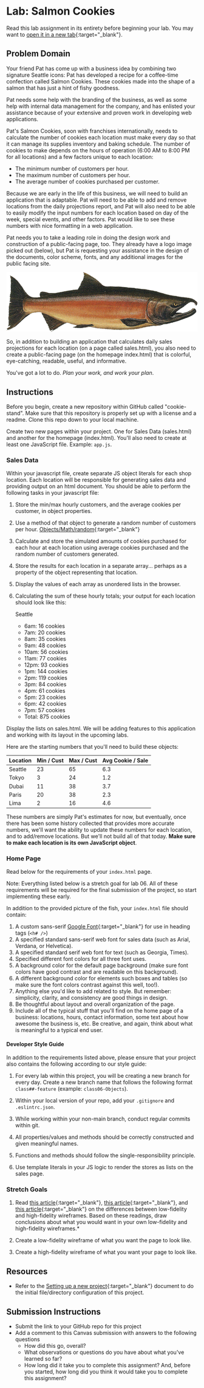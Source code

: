 # Lab: Salmon Cookies

Read this lab assignment in its entirety before beginning your lab. You may want to [open it in a new tab](https://codefellows.github.io/code-201-guide/curriculum/class-06/lab/){:target="_blank"}.

## Problem Domain

Your friend Pat has come up with a business idea by combining two signature Seattle icons: Pat has developed a recipe for a coffee-time confection called Salmon Cookies. These cookies made into the shape of a salmon that has just a hint of fishy goodness.

Pat needs some help with the branding of the business, as well as some help with internal data management for the company, and has enlisted your assistance because of your extensive and proven work in developing web applications.

Pat's Salmon Cookies, soon with franchises internationally, needs to calculate the number of cookies each location must make every day so that it can manage its supplies inventory and baking schedule. The number of cookies to make depends on the hours of operation (6:00 AM to 8:00 PM for all locations) and a few factors unique to each location:

- The minimum number of customers per hour.
- The maximum number of customers per hour.
- The average number of cookies purchased per customer.

Because we are early in the life of this business, we will need to build an application that is adaptable. Pat will need to be able to add and remove locations from the daily projections report, and Pat will also need to be able to easily modify the input numbers for each location based on day of the week, special events, and other factors. Pat would like to see these numbers with nice formatting in a web application.

Pat needs you to take a leading role in doing the design work and construction of a public-facing page, too. They already have a logo image picked out (below), but Pat is requesting your assistance in the design of the documents, color scheme, fonts, and any additional images for the public facing site.

![A salmon](./assets/salmon.png)

So, in addition to building an application that calculates daily sales projections for each location (on a page called sales.html), you also need to create a public-facing page (on the homepage index.html) that is colorful, eye-catching, readable, useful, and informative.

You've got a lot to do.
*Plan your work, and work your plan*.

## Instructions

Before you begin, create a new repository within GitHub called "cookie-stand". Make sure that this repository is properly set up with a license and a readme. Clone this repo down to your local machine.

Create two new pages within your project. One for Sales Data (sales.html) and another for the homepage (index.html).  You'll also need to create at least one JavaScript file. Example: `app.js`.

### Sales Data

Within your javascript file, create separate JS object literals for each shop location.  Each location will be responsible for generating sales data and providing output on an html document.  You should be able to perform the following tasks in your javascript file:

1. Store the min/max hourly customers, and the average cookies per customer, in object properties.
1. Use a method of that object to generate a random number of customers per hour. [Objects/Math/random](https://developer.mozilla.org/en-US/docs/Web/JavaScript/Reference/Global_Objects/Math/random){:target="_blank"}
1. Calculate and store the simulated amounts of cookies purchased for each hour at each location using average cookies purchased and the random number of customers generated.
1. Store the results for each location in a separate array... perhaps as a property of the object representing that location.
1. Display the values of each array as unordered lists in the browser.
1. Calculating the sum of these hourly totals; your output for each location should look like this:

    Seattle
    - 6am: 16 cookies
    - 7am: 20 cookies
    - 8am: 35 cookies
    - 9am: 48 cookies
    - 10am: 56 cookies
    - 11am: 77 cookies
    - 12pm: 93 cookies
    - 1pm: 144 cookies
    - 2pm: 119 cookies
    - 3pm: 84 cookies
    - 4pm: 61 cookies
    - 5pm: 23 cookies
    - 6pm: 42 cookies
    - 7pm: 57 cookies
    - Total: 875 cookies

Display the lists on sales.html. We will be adding features to this application and working with its layout in the upcoming labs.

Here are the starting numbers that you'll need to build these objects:

Location        | Min / Cust | Max / Cust | Avg Cookie / Sale
----------------|------------|------------|-------------------
Seattle      |      23    |     65     |        6.3
Tokyo  |      3     |     24     |        1.2
Dubai     |      11    |     38     |        3.7
Paris |      20    |     38     |        2.3
Lima            |      2     |     16     |        4.6

These numbers are simply Pat's estimates for now, but eventually, once there has been some history collected that provides more accurate numbers, we'll want the ability to update these numbers for each location, and to add/remove locations. But we'll not build all of that today. **Make sure to make each location is its own JavaScript object**.

### Home Page

Read below for the requirements of your `index.html` page.

Note: Everything listed below is a stretch goal for lab 06. All of these requirements will be required for the final submission of the project, so start implementing these early.

In addition to the provided picture of the fish, your `index.html` file should contain:

1. A custom sans-serif [Google Font](https://fonts.google.com/){:target="_blank"} for use in heading tags (`<h# />`)
1. A specified standard sans-serif web font for sales data (such as Arial, Verdana, or Helvetica).
1. A specified standard serif web font for text (such as Georgia, Times).
1. Specified different font colors for all three font uses.
1. A background color for the default page background (make sure font colors have good contrast and are readable on this background).
1. A different background color for elements such boxes and tables (so make sure the font colors contrast against this well, too!).
1. Anything else you'd like to add related to style. But remember: simplicity, clarity,  and consistency are good things in design.
1. Be thoughtful about layout and overall organization of the page.
1. Include all of the typical stuff that you'll find on the home page of a business: locations, hours, contact information, some text about how awesome the business is, etc. Be creative, and again, think about what is meaningful to a typical end user.

#### Developer Style Guide

In addition to the requirements listed above, please ensure that your project also contains the following according to our style guide:

1. For every lab within this project, you will be creating a new branch for every day. Create a new branch name that follows the following format `class##-feature` (example: `class06-Objects`).

1. Within your local version of your repo, add your `.gitignore` and `.eslintrc.json`.

1. While working within your non-main branch, conduct regular commits within git.

1. All properties/values and methods should be correctly constructed and given meaningful names.

1. Functions and methods should follow the single-responsibility principle.

1. Use template literals in your JS logic to render the stores as lists on the sales page.

### Stretch Goals

1. Read [this article](https://steadfastcreative.com/low-fidelity-vs-high-fidelity-wireframes/){:target="_blank"}, [this article](https://mentormate.com/blog/low-fidelity-wireframes-vs-high-fidelity-wireframes/){:target="_blank"}, and [this article](https://www.justinmind.com/blog/low-fidelity-vs-high-fidelity-wireframing-is-paper-dead/){:target="_blank"} on the differences between low-fidelity and high-fidelity wireframes. Based on these readings, draw conclusions about what you would want in your own low-fidelity and high-fidelity wireframes.*

1. Create a low-fidelity wireframe of what you want the page to look like.

1. Create a high-fidelity wireframe of what you want your page to look like.

## Resources

- Refer to the [Setting up a new project](../../class-02/project-setup){:target="_blank"} document to do the initial file/directory configuration of this project.

## Submission Instructions

- Submit the link to your GitHub repo for this project
- Add a comment to this Canvas submission with answers to the following questions
  - How did this go, overall?
  - What observations or questions do you have about what you've learned so far?
  - How long did it take you to complete this assignment? And, before you started, how long did you think it would take you to complete this assignment?
